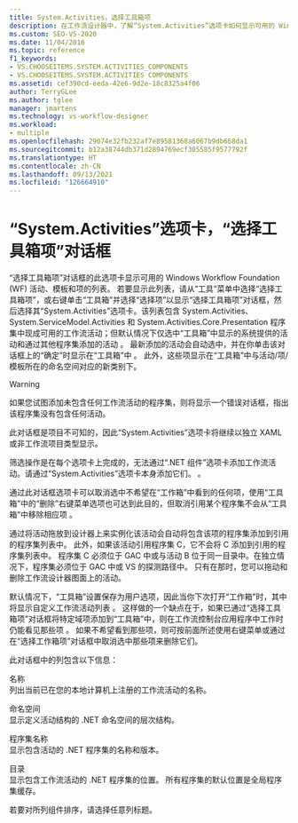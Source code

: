 ```yaml
---
title: System.Activities，选择工具箱项
description: 在工作流设计器中，了解“System.Activities”选项卡如何显示可用的 Windows Workflow Foundation (WF) 活动、模板和项的列表。
ms.custom: SEO-VS-2020
ms.date: 11/04/2016
ms.topic: reference
f1_keywords:
- VS.CHOOSEITEMS.SYSTEM.ACTIVITIES_COMPONENTS
- VS.CHOOSEITEMS.SYSTEM.ACTIVITIES COMPONENTS
ms.assetid: cef390cd-eeda-42e6-9d2e-18c8325a4f06
author: TerryGLee
ms.author: tglee
manager: jmartens
ms.technology: vs-workflow-designer
ms.workload:
- multiple
ms.openlocfilehash: 29074e32fb232af7e89581368a6067b9db668da1
ms.sourcegitcommit: b12a38744db371d2894769ecf305585f9577792f
ms.translationtype: HT
ms.contentlocale: zh-CN
ms.lasthandoff: 09/13/2021
ms.locfileid: "126664910"
---
```

# <a name="systemactivities-tab-choose-toolbox-items-dialog-box"></a>“System.Activities”选项卡，“选择工具箱项”对话框

“选择工具箱项”对话框的此选项卡显示可用的 Windows Workflow Foundation (WF) 活动、模板和项的列表。 若要显示此列表，请从“工具”菜单中选择“选择工具箱项”，或右键单击“工具箱”并选择“选择项”以显示“选择工具箱项”对话框，然后选择其“System.Activities”选项卡。该列表包含 System.Activities、System.ServiceModel.Activities 和 System.Activities.Core.Presentation 程序集中现成可用的工作流活动；但默认情况下仅选中“工具箱”中显示的系统提供的活动和通过其他程序集添加的活动      。 最新添加的活动会自动选中，并在你单击该对话框上的“确定”时显示在“工具箱”中 。 此外，这些项显示在“工具箱”中与活动/项/模板所在的命名空间对应的新类别下。

> [!WARNING]
> 如果您试图添加未包含任何工作流活动的程序集，则将显示一个错误对话框，指出该程序集没有包含任何活动。

此对话框是项目不可知的，因此“System.Activities”选项卡将继续以独立 XAML 或非工作流项目类型显示。

筛选操作是在每个选项卡上完成的，无法通过“.NET 组件”选项卡添加工作流活动。请通过“System.Activities”选项卡本身添加它们。 。

通过此对话框选项卡可以取消选中不希望在“工作箱”中看到的任何项，使用“工具箱”中的“删除”右键菜单选项也可达到此目的，但取消引用某个程序集不会从“工具箱”中移除相应项   。

通过将活动拖放到设计器上来实例化该活动会自动将包含该项的程序集添加到引用的程序集列表中。 此外，如果该活动引用程序集 C，它不会将 C 添加到引用的程序集列表中。 程序集 C 必须位于 GAC 中或与活动 B 位于同一目录中。在独立情况下，程序集必须位于 GAC 中或 VS 的探测路径中。 只有在那时，您可以拖动和删除工作流设计器图面上的活动。

默认情况下，“工具箱”设置保存为用户选项，因此当你下次打开“工作箱”时，其中将显示自定义工作流活动列表 。 这样做的一个缺点在于，如果已通过“选择工具箱项”对话框将特定域项添加到“工具箱”中，则在工作流控制台应用程序中工作时仍能看见那些项 。 如果不希望看到那些项，则可按前面所述使用右键菜单或通过在“选择工作箱项”对话框中取消选中那些项来删除它们。

此对话框中的列包含以下信息：

名称\
列出当前已在您的本地计算机上注册的工作流活动的名称。

命名空间\
显示定义活动结构的 .NET 命名空间的层次结构。

程序集名称\
显示包含活动的 .NET 程序集的名称和版本。

目录\
显示包含工作流活动的 .NET 程序集的位置。 所有程序集的默认位置是全局程序集缓存。

若要对所列组件排序，请选择任意列标题。
